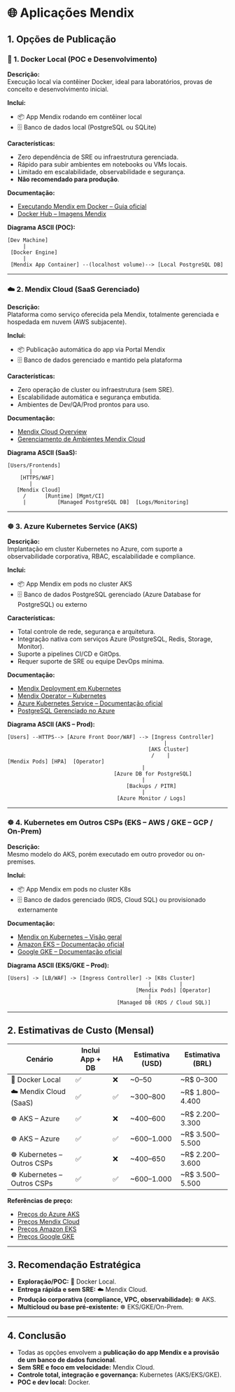 
# 🌐 Aplicações Mendix  

## 1. Opções de Publicação

### 🐳 1. Docker Local (POC e Desenvolvimento)
**Descrição:**  
Execução local via contêiner Docker, ideal para laboratórios, provas de conceito e desenvolvimento inicial.

**Inclui:**  
- 📦 App Mendix rodando em contêiner local  
- 🗄️ Banco de dados local (PostgreSQL ou SQLite)

**Características:**
- Zero dependência de SRE ou infraestrutura gerenciada.
- Rápido para subir ambientes em notebooks ou VMs locais.
- Limitado em escalabilidade, observabilidade e segurança.
- **Não recomendado para produção**.

**Documentação:**  
- [Executando Mendix em Docker – Guia oficial](https://docs.mendix.com/howto/deploy/run-mendix-on-docker/)  
- [Docker Hub – Imagens Mendix](https://hub.docker.com/r/mendix/docker-mendix-buildpack)

**Diagrama ASCII (POC):**
```
[Dev Machine]
     |
 [Docker Engine]
     |
 [Mendix App Container] --(localhost volume)--> [Local PostgreSQL DB]
```

---

### ☁️ 2. Mendix Cloud (SaaS Gerenciado)
**Descrição:**  
Plataforma como serviço oferecida pela Mendix, totalmente gerenciada e hospedada em nuvem (AWS subjacente).

**Inclui:**  
- 📦 Publicação automática do app via Portal Mendix  
- 🗄️ Banco de dados gerenciado e mantido pela plataforma  

**Características:**
- Zero operação de cluster ou infraestrutura (sem SRE).
- Escalabilidade automática e segurança embutida.
- Ambientes de Dev/QA/Prod prontos para uso.

**Documentação:**  
- [Mendix Cloud Overview](https://docs.mendix.com/developerportal/deploy/mendix-cloud-deploy/)  
- [Gerenciamento de Ambientes Mendix Cloud](https://docs.mendix.com/developerportal/deploy/environments/)

**Diagrama ASCII (SaaS):**
```
[Users/Frontends]
       |
    [HTTPS/WAF]
       |
   [Mendix Cloud]
     /      [Runtime] [Mgmt/CI]
     |          [Managed PostgreSQL DB]  [Logs/Monitoring]
```

---

### ☸️ 3. Azure Kubernetes Service (AKS)
**Descrição:**  
Implantação em cluster Kubernetes no Azure, com suporte a observabilidade corporativa, RBAC, escalabilidade e compliance.

**Inclui:**  
- 📦 App Mendix em pods no cluster AKS  
- 🗄️ Banco de dados PostgreSQL gerenciado (Azure Database for PostgreSQL) ou externo  

**Características:**
- Total controle de rede, segurança e arquitetura.  
- Integração nativa com serviços Azure (PostgreSQL, Redis, Storage, Monitor).  
- Suporte a pipelines CI/CD e GitOps.  
- Requer suporte de SRE ou equipe DevOps mínima.

**Documentação:**  
- [Mendix Deployment em Kubernetes](https://docs.mendix.com/developerportal/deploy/kubernetes-deploy/)  
- [Mendix Operator – Kubernetes](https://github.com/mendix/mendix-k8s-operator)  
- [Azure Kubernetes Service – Documentação oficial](https://learn.microsoft.com/azure/aks/)  
- [PostgreSQL Gerenciado no Azure](https://learn.microsoft.com/azure/postgresql/flexible-server/)

**Diagrama ASCII (AKS – Prod):**
```
[Users] --HTTPS--> [Azure Front Door/WAF] --> [Ingress Controller]
                                                  |
                                             [AKS Cluster]
                                              /    |                                         [Mendix Pods] [HPA]  [Operator]
                                           |
                                  [Azure DB for PostgreSQL]
                                           |
                                      [Backups / PITR]
                                           |
                                   [Azure Monitor / Logs]
```

---

### ☸️ 4. Kubernetes em Outros CSPs (EKS – AWS / GKE – GCP / On-Prem)
**Descrição:**  
Mesmo modelo do AKS, porém executado em outro provedor ou on-premises.

**Inclui:**  
- 📦 App Mendix em pods no cluster K8s  
- 🗄️ Banco de dados gerenciado (RDS, Cloud SQL) ou provisionado externamente  

**Documentação:**  
- [Mendix on Kubernetes – Visão geral](https://docs.mendix.com/developerportal/deploy/kubernetes-deploy/)  
- [Amazon EKS – Documentação oficial](https://docs.aws.amazon.com/eks/)  
- [Google GKE – Documentação oficial](https://cloud.google.com/kubernetes-engine/docs)

**Diagrama ASCII (EKS/GKE – Prod):**
```
[Users] -> [LB/WAF] -> [Ingress Controller] -> [K8s Cluster]
                                             |         |
                                         [Mendix Pods] [Operator]
                                             |
                                   [Managed DB (RDS / Cloud SQL)]
```

---

## 2. Estimativas de Custo (Mensal)

| Cenário | Inclui App + DB | HA | Estimativa (USD) | Estimativa (BRL) |
|--------|------------------|----|------------------|------------------|
| 🐳 Docker Local | ✅ | ❌ | ~0–50 | ~R$ 0–300 |
| ☁️ Mendix Cloud (SaaS) | ✅ | ✅ | ~300–800 | ~R$ 1.800–4.400 |
| ☸️ AKS – Azure | ✅ | ❌ | ~400–600 | ~R$ 2.200–3.300 |
| ☸️ AKS – Azure | ✅ | ✅ | ~600–1.000 | ~R$ 3.500–5.500 |
| ☸️ Kubernetes – Outros CSPs | ✅ | ❌ | ~400–650 | ~R$ 2.200–3.600 |
| ☸️ Kubernetes – Outros CSPs | ✅ | ✅ | ~600–1.000 | ~R$ 3.500–5.500 |

**Referências de preço:**  
- [Preços do Azure AKS](https://azure.microsoft.com/pricing/details/kubernetes-service/)  
- [Preços Mendix Cloud](https://www.mendix.com/pricing/)  
- [Preços Amazon EKS](https://aws.amazon.com/eks/pricing/)  
- [Preços Google GKE](https://cloud.google.com/kubernetes-engine/pricing)

---

## 3. Recomendação Estratégica
- **Exploração/POC:** 🐳 Docker Local.  
- **Entrega rápida e sem SRE:** ☁️ Mendix Cloud.  
- **Produção corporativa (compliance, VPC, observabilidade):** ☸️ AKS.  
- **Multicloud ou base pré-existente:** ☸️ EKS/GKE/On-Prem.

---

## 4. Conclusão
- Todas as opções envolvem a **publicação do app Mendix e a provisão de um banco de dados funcional**.  
- **Sem SRE e foco em velocidade:** Mendix Cloud.  
- **Controle total, integração e governança:** Kubernetes (AKS/EKS/GKE).  
- **POC e dev local:** Docker.
